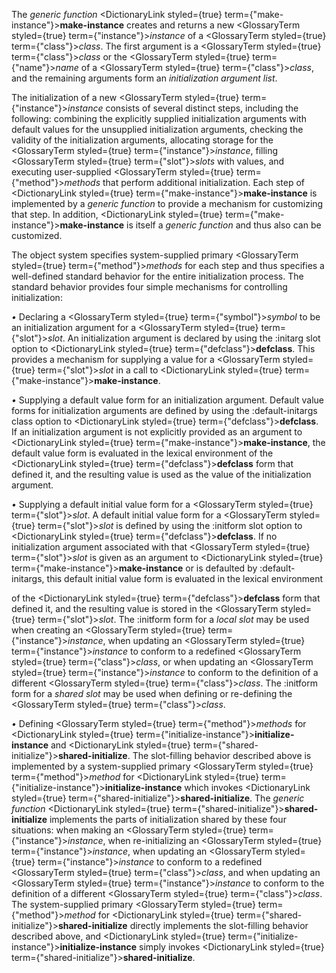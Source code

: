  



The *generic function* <DictionaryLink styled={true} term={"make-instance"}><b>make-instance</b></DictionaryLink> creates and returns a new <GlossaryTerm styled={true} term={"instance"}><i>instance</i></GlossaryTerm> of a <GlossaryTerm styled={true} term={"class"}><i>class</i></GlossaryTerm>. The first argument is a <GlossaryTerm styled={true} term={"class"}><i>class</i></GlossaryTerm> or the <GlossaryTerm styled={true} term={"name"}><i>name</i></GlossaryTerm> of a <GlossaryTerm styled={true} term={"class"}><i>class</i></GlossaryTerm>, and the remaining arguments form an *initialization argument list*. 



The initialization of a new <GlossaryTerm styled={true} term={"instance"}><i>instance</i></GlossaryTerm> consists of several distinct steps, including the following: combining the explicitly supplied initialization arguments with default values for the unsupplied initialization arguments, checking the validity of the initialization arguments, allocating storage for the <GlossaryTerm styled={true} term={"instance"}><i>instance</i></GlossaryTerm>, filling <GlossaryTerm styled={true} term={"slot"}><i>slots</i></GlossaryTerm> with values, and executing user-supplied <GlossaryTerm styled={true} term={"method"}><i>methods</i></GlossaryTerm> that perform additional initialization. Each step of <DictionaryLink styled={true} term={"make-instance"}><b>make-instance</b></DictionaryLink> is implemented by a *generic function* to provide a mechanism for customizing that step. In addition, <DictionaryLink styled={true} term={"make-instance"}><b>make-instance</b></DictionaryLink> is itself a *generic function* and thus also can be customized. 



The object system specifies system-supplied primary <GlossaryTerm styled={true} term={"method"}><i>methods</i></GlossaryTerm> for each step and thus specifies a well-defined standard behavior for the entire initialization process. The standard behavior provides four simple mechanisms for controlling initialization: 



*•* Declaring a <GlossaryTerm styled={true} term={"symbol"}><i>symbol</i></GlossaryTerm> to be an initialization argument for a <GlossaryTerm styled={true} term={"slot"}><i>slot</i></GlossaryTerm>. An initialization argument is declared by using the :initarg slot option to <DictionaryLink styled={true} term={"defclass"}><b>defclass</b></DictionaryLink>. This provides a mechanism for supplying a value for a <GlossaryTerm styled={true} term={"slot"}><i>slot</i></GlossaryTerm> in a call to <DictionaryLink styled={true} term={"make-instance"}><b>make-instance</b></DictionaryLink>. 



*•* Supplying a default value form for an initialization argument. Default value forms for initialization arguments are defined by using the :default-initargs class option to <DictionaryLink styled={true} term={"defclass"}><b>defclass</b></DictionaryLink>. If an initialization argument is not explicitly provided as an argument to <DictionaryLink styled={true} term={"make-instance"}><b>make-instance</b></DictionaryLink>, the default value form is evaluated in the lexical environment of the <DictionaryLink styled={true} term={"defclass"}><b>defclass</b></DictionaryLink> form that defined it, and the resulting value is used as the value of the initialization argument. 



*•* Supplying a default initial value form for a <GlossaryTerm styled={true} term={"slot"}><i>slot</i></GlossaryTerm>. A default initial value form for a <GlossaryTerm styled={true} term={"slot"}><i>slot</i></GlossaryTerm> is defined by using the :initform slot option to <DictionaryLink styled={true} term={"defclass"}><b>defclass</b></DictionaryLink>. If no initialization argument associated with that <GlossaryTerm styled={true} term={"slot"}><i>slot</i></GlossaryTerm> is given as an argument to <DictionaryLink styled={true} term={"make-instance"}><b>make-instance</b></DictionaryLink> or is defaulted by :default-initargs, this default initial value form is evaluated in the lexical environment 



of the <DictionaryLink styled={true} term={"defclass"}><b>defclass</b></DictionaryLink> form that defined it, and the resulting value is stored in the <GlossaryTerm styled={true} term={"slot"}><i>slot</i></GlossaryTerm>. The :initform form for a *local slot* may be used when creating an <GlossaryTerm styled={true} term={"instance"}><i>instance</i></GlossaryTerm>, when updating an <GlossaryTerm styled={true} term={"instance"}><i>instance</i></GlossaryTerm> to conform to a redefined <GlossaryTerm styled={true} term={"class"}><i>class</i></GlossaryTerm>, or when updating an <GlossaryTerm styled={true} term={"instance"}><i>instance</i></GlossaryTerm> to conform to the definition of a different <GlossaryTerm styled={true} term={"class"}><i>class</i></GlossaryTerm>. The :initform form for a *shared slot* may be used when defining or re-defining the <GlossaryTerm styled={true} term={"class"}><i>class</i></GlossaryTerm>. 



*•* Defining <GlossaryTerm styled={true} term={"method"}><i>methods</i></GlossaryTerm> for <DictionaryLink styled={true} term={"initialize-instance"}><b>initialize-instance</b></DictionaryLink> and <DictionaryLink styled={true} term={"shared-initialize"}><b>shared-initialize</b></DictionaryLink>. The slot-filling behavior described above is implemented by a system-supplied primary <GlossaryTerm styled={true} term={"method"}><i>method</i></GlossaryTerm> for <DictionaryLink styled={true} term={"initialize-instance"}><b>initialize-instance</b></DictionaryLink> which invokes <DictionaryLink styled={true} term={"shared-initialize"}><b>shared-initialize</b></DictionaryLink>. The *generic function* <DictionaryLink styled={true} term={"shared-initialize"}><b>shared-initialize</b></DictionaryLink> implements the parts of initialization shared by these four situations: when making an <GlossaryTerm styled={true} term={"instance"}><i>instance</i></GlossaryTerm>, when re-initializing an <GlossaryTerm styled={true} term={"instance"}><i>instance</i></GlossaryTerm>, when updating an <GlossaryTerm styled={true} term={"instance"}><i>instance</i></GlossaryTerm> to conform to a redefined <GlossaryTerm styled={true} term={"class"}><i>class</i></GlossaryTerm>, and when updating an <GlossaryTerm styled={true} term={"instance"}><i>instance</i></GlossaryTerm> to conform to the definition of a different <GlossaryTerm styled={true} term={"class"}><i>class</i></GlossaryTerm>. The system-supplied primary <GlossaryTerm styled={true} term={"method"}><i>method</i></GlossaryTerm> for <DictionaryLink styled={true} term={"shared-initialize"}><b>shared-initialize</b></DictionaryLink> directly implements the slot-filling behavior described above, and <DictionaryLink styled={true} term={"initialize-instance"}><b>initialize-instance</b></DictionaryLink> simply invokes <DictionaryLink styled={true} term={"shared-initialize"}><b>shared-initialize</b></DictionaryLink>. 







 



 



